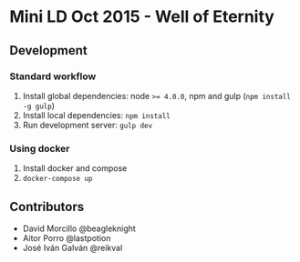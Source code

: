 # Mini LD Oct 2015 - Well of Eternity

## Development

### Standard workflow

1. Install global dependencies: node `>= 4.0.0`, npm and gulp (`npm install -g gulp`)
1. Install local dependencies: `npm install`
1. Run development server: `gulp dev`

### Using docker

1. Install docker and compose
1. `docker-compose up`

## Contributors

* David Morcillo @beagleknight
* Aitor Porro @lastpotion
* José Iván Galván @reikval
